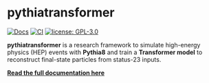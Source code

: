 # pythiatransformer

[![Docs](https://img.shields.io/badge/docs-latest-brightgreen.svg)](https://<user>.github.io/pythiatransformer/)
[![CI](https://github.com/<user>/pythiatransformer/actions/workflows/tests.yml/badge.svg)](https://github.com/<user>/pythiatransformer/actions/workflows/tests.yml)
[![license:
GPL-3.0](https://img.shields.io/badge/license-GPL--3.0-orange.svg)](./LICENSE)

**pythiatransformer** is a research framework to simulate high-energy physics (HEP) events with **Pythia8**  and train a **Transformer model** to reconstruct final-state particles from status-23 inputs.

[**Read the full documentation here**](https://albertomontanelli.github.io/pythiatransformer/)
